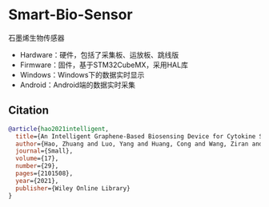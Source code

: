# Smart-Bio-Sensor

石墨烯生物传感器

- Hardware：硬件，包括了采集板、运放板、跳线版
- Firmware：固件，基于STM32CubeMX，采用HAL库
- Windows：Windows下的数据实时显示
- Android：Android端的数据实时采集

## Citation

```bibtex
@article{hao2021intelligent,
  title={An Intelligent Graphene-Based Biosensing Device for Cytokine Storm Syndrome Biomarkers Detection in Human Biofluids},
  author={Hao, Zhuang and Luo, Yang and Huang, Cong and Wang, Ziran and Song, Guoli and Pan, Yunlu and Zhao, Xuezeng and Liu, Shaoqin},
  journal={Small},
  volume={17},
  number={29},
  pages={2101508},
  year={2021},
  publisher={Wiley Online Library}
}
```
